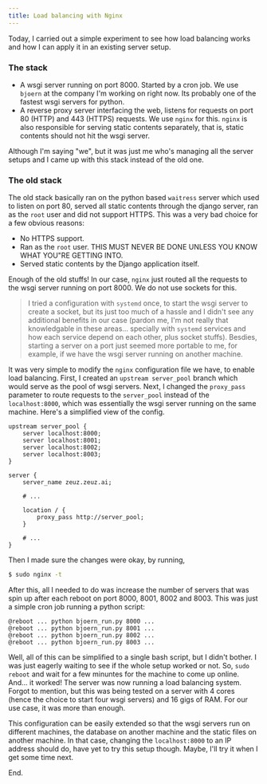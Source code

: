 ```yaml
---
title: Load balancing with Nginx
---
```


Today, I carried out a simple experiment to see how load balancing
works and how I can apply it in an existing server setup.

### The stack

- A wsgi server running on port 8000. Started by a cron job. We use
  `bjoern` at the company I'm working on right now. Its probably one
  of the fastest wsgi servers for python.
- A reverse proxy server interfacing the web, listens for requests on
  port 80 (HTTP) and 443 (HTTPS) requests. We use `nginx` for this.
  `nginx` is also responsible for serving static contents separately,
  that is, static contents should not hit the wsgi server.

Although I'm saying "we", but it was just me who's managing all the
server setups and I came up with this stack instead of the old one.

### The old stack

The old stack basically ran on the python based `waitress` server
which used to listen on port 80, served all static contents through
the django server, ran as the `root` user and did not support HTTPS.
This was a very bad choice for a few obvious reasons:

- No HTTPS support.
- Ran as the `root` user. THIS MUST NEVER BE DONE UNLESS YOU KNOW WHAT
  YOU"RE GETTING INTO.
- Served static contents by the Django application itself.

Enough of the old stuffs! In our case, `nginx` just routed all the
requests to the wsgi server running on port 8000. We do not use
sockets for this.

> I tried a configuration with `systemd` once, to start the wsgi
> server to create a socket, but its just too much of a hassle and I
> didn't see any additional benefits in our case (pardon me, I'm not
> really that knowledgable in these areas... specially with `systemd`
> services and how each service depend on each other, plus socket
> stuffs). Besdies, starting a server on a port just seemed more
> portable to me, for example, if we have the wsgi server running on
> another machine.

It was very simple to modify the `nginx` configuration file we have,
to enable load balancing. First, I created an `upstream server_pool`
branch which would serve as the pool of wsgi servers. Next, I changed
the `proxy_pass` parameter to route requests to the `server_pool`
instead of the `localhost:8000`, which was essentially the wsgi server
running on the same machine. Here's a simplified view of the config.

```nginx
upstream server_pool {
    server localhost:8000;
    server localhost:8001;
    server localhost:8002;
    server localhost:8003;
}

server {
    server_name zeuz.zeuz.ai;

    # ...

    location / {
        proxy_pass http://server_pool;
    }

    # ...
}
```

Then I made sure the changes were okay, by running,

```bash
$ sudo nginx -t
```

After this, all I needed to do was increase the number of servers that
was spin up after each reboot on port 8000, 8001, 8002 and 8003. This
was just a simple cron job running a python script:

```crontab
@reboot ... python bjoern_run.py 8000 ...
@reboot ... python bjoern_run.py 8001 ...
@reboot ... python bjoern_run.py 8002 ...
@reboot ... python bjoern_run.py 8003 ...
```

Well, all of this can be simplified to a single bash script, but I
didn't bother. I was just eagerly waiting to see if the whole setup
worked or not. So, `sudo reboot` and wait for a few minuntes for the
machine to come up online. And... it worked! The server was now
running a load balancing system. Forgot to mention, but this was being
tested on a server with 4 cores (hence the choice to start four wsgi
servers) and 16 gigs of RAM. For our use case, it was more than
enough.

This configuration can be easily extended so that the wsgi servers run
on different machines, the database on another machine and the static
files on another machine. In that case, changing the `localhost:8000`
to an IP address should do, have yet to try this setup though. Maybe,
I'll try it when I get some time next.

End.
